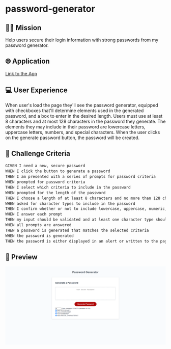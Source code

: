 # password-generator
## 👨‍💻 Mission
Help users secure their login information with strong passwords from my password generator.

## 🌐 Application
<a href="https://pr1me-e1gh7.github.io/password-generator/">Link to the App</a>

## 💻 User Experience
When user's load the page they'll see the password generator, equipped with checkboxes that'll determine elements used in the generated password, and a box to enter in the desired length. Users must use at least 8 characters and at most 128 characters in the password they generate. The elements they may include in their password are lowercase letters, uppercase letters, numbers, and special characters. When the user clicks on the generate password button, the password will be created.
## 🏁 Challenge Criteria
```md
GIVEN I need a new, secure password
WHEN I click the button to generate a password
THEN I am presented with a series of prompts for password criteria
WHEN prompted for password criteria
THEN I select which criteria to include in the password
WHEN prompted for the length of the password
THEN I choose a length of at least 8 characters and no more than 128 characters
WHEN asked for character types to include in the password
THEN I confirm whether or not to include lowercase, uppercase, numeric, and/or special characters
WHEN I answer each prompt
THEN my input should be validated and at least one character type should be selected
WHEN all prompts are answered
THEN a password is generated that matches the selected criteria
WHEN the password is generated
THEN the password is either displayed in an alert or written to the page
```
## 🎨 Preview
<img src="./password-generator-preview.png"/>